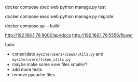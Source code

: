 docker compose exec web python manage.py test

docker compose exec web python manage.py migrate

docker compose up --build


http://192.168.1.76:8000/api/docs
http://192.168.1.76:5556/flower

todo:
- consolidate `mysite/users/views/utils.py` and `mysite/users/token_utils.py`
- maybe make some view files smaller?
- add more tests
- remove pycache files
